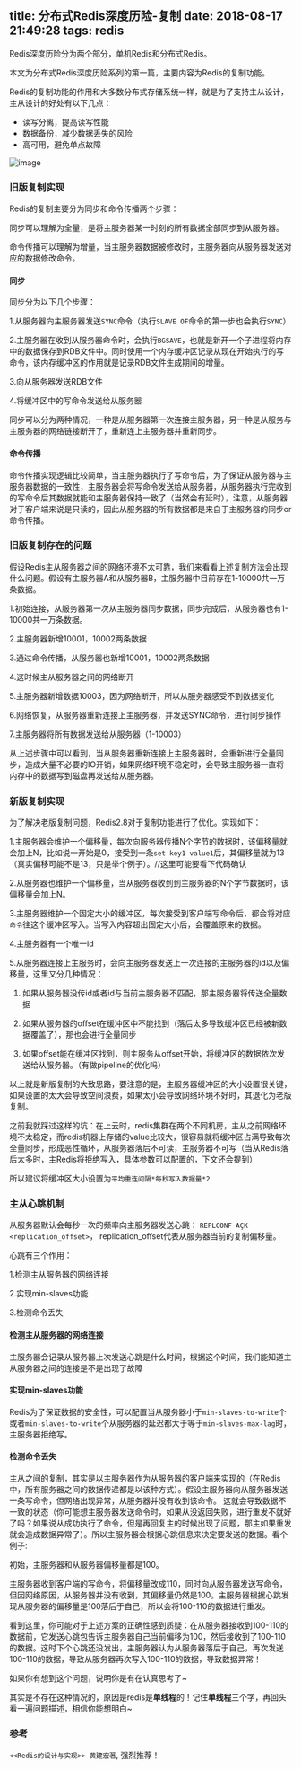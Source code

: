 title: 分布式Redis深度历险-复制 
date: 2018-08-17 21:49:28
tags: redis
---


Redis深度历险分为两个部分，单机Redis和分布式Redis。

本文为分布式Redis深度历险系列的第一篇，主要内容为Redis的复制功能。


Redis的复制功能的作用和大多数分布式存储系统一样，就是为了支持主从设计，主从设计的好处有以下几点：
<!-- more -->

- 读写分离，提高读写性能
- 数据备份，减少数据丢失的风险
- 高可用，避免单点故障

![image](https://wangzhi-blog.oss-cn-hangzhou.aliyuncs.com/redis-copy1.png
)


### 旧版复制实现

Redis的复制主要分为同步和命令传播两个步骤：

同步可以理解为全量，是将主服务器某一时刻的所有数据全部同步到从服务器。

命令传播可以理解为增量，当主服务器数据被修改时，主服务器向从服务器发送对应的数据修改命令。

#### 同步
同步分为以下几个步骤：
	
1.从服务器向主服务器发送`SYNC`命令（执行`SLAVE OF`命令的第一步也会执行`SYNC`）

2.主服务器在收到从服务器命令时，会执行`BGSAVE`，也就是新开一个子进程将内存中的数据保存到RDB文件中。同时使用一个内存缓冲区记录从现在开始执行的写命令，该内存缓冲区的作用就是记录RDB文件生成期间的增量。

3.向从服务器发送RDB文件

4.将缓冲区中的写命令发送给从服务器

同步可以分为两种情况，一种是从服务器第一次连接主服务器，另一种是从服务与主服务器的网络链接断开了，重新连上主服务器并重新同步。

#### 命令传播

命令传播实现逻辑比较简单，当主服务器执行了写命令后，为了保证从服务器与主服务器数据的一致性，主服务器会将写命令发送给从服务器，从服务器执行完收到的写命令后其数据就能和主服务器保持一致了（当然会有延时），注意，从服务器对于客户端来说是只读的，因此从服务器的所有数据都是来自于主服务器的同步or命令传播。

### 旧版复制存在的问题

假设Redis主从服务器之间的网络环境不太可靠，我们来看看上述复制方法会出现什么问题。假设有主服务器A和从服务器B，主服务器中目前存在1-10000共一万条数据。

1.初始连接，从服务器第一次从主服务器同步数据，同步完成后，从服务器也有1-10000共一万条数据。

2.主服务器新增10001，10002两条数据

3.通过命令传播，从服务器也新增10001，10002两条数据

4.这时候主从服务器之间的网络断开

5.主服务器新增数据10003，因为网络断开，所以从服务器感受不到数据变化

6.网络恢复，从服务器重新连接上主服务器，并发送SYNC命令，进行同步操作

7.主服务器将所有数据发送给从服务器（1-10003）


从上述步骤中可以看到，当从服务器重新连接上主服务器时，会重新进行全量同步，造成大量不必要的IO开销，如果网络环境不稳定时，会导致主服务器一直将内存中的数据写到磁盘再发送给从服务器。


### 新版复制实现
为了解决老版复制问题，Redis2.8对于复制功能进行了优化。实现如下：

1.主服务器会维护一个偏移量，每次向服务器传播N个字节的数据时，该偏移量就会加上N，比如说一开始是0，接受到一条`set key1 value1`后，其偏移量就为13（真实偏移可能不是13，只是举个例子）。//这里可能要看下代码确认

2.从服务器也维护一个偏移量，当从服务器收到到主服务器的N个字节数据时，该偏移量会加上N。

3.主服务器维护一个固定大小的缓冲区，每次接受到客户端写命令后，都会将对应`命令`往这个缓冲区写入。当写入内容超出固定大小后，会覆盖原来的数据。

4.主服务器有一个唯一id

5.从服务器连接上主服务时，会向主服务器发送上一次连接的主服务器的id以及偏移量，这里又分几种情况：

1. 如果从服务器没传id或者id与当前主服务器不匹配，那主服务器将传送全量数据
	
2. 如果从服务器的offset在缓冲区中不能找到（落后太多导致缓冲区已经被新数据覆盖了），那也会进行全量同步
	
3. 如果offset能在缓冲区找到，则主服务从offset开始，将缓冲区的数据依次发送给从服务器。（有做pipeline的优化吗）
	
以上就是新版复制的大致思路，要注意的是，主服务器缓冲区的大小设置很关键，如果设置的太大会导致空间浪费，如果太小会导致网络环境不好时，其退化为老版复制。

之前我就踩过这样的坑：在上云时，redis集群在两个不同机房，主从之前网络环境不太稳定，而redis机器上存储的value比较大，很容易就将缓冲区占满导致每次全量同步，形成恶性循环，从服务器落后不可读，主服务器不可写（当从Redis落后太多时，主Redis将拒绝写入，具体参数可以配置的，下文还会提到）

所以建议将缓冲区大小设置为`平均重连间隔*每秒写入数据量*2`


### 主从心跳机制
从服务器默认会每秒一次的频率向主服务器发送心跳：
`REPLCONF AÇK <replication_offset>`，
replication_offset代表从服务器当前的复制偏移量。

心跳有三个作用：

1.检测主从服务器的网络连接

2.实现min-slaves功能

3.检测命令丢失


#### 检测主从服务器的网络连接
主服务器会记录从服务器上次发送心跳是什么时间，根据这个时间，我们能知道主从服务器之间的连接是不是出现了故障

#### 实现min-slaves功能
Redis为了保证数据的安全性，可以配置当从服务器小于`min-slaves-to-write`个或者`min-slaves-to-write`个从服务器的延迟都大于等于`min-slaves-max-lag`时，主服务器拒绝写。

#### 检测命令丢失
主从之间的复制，其实是以主服务器作为从服务器的客户端来实现的（在Redis中，所有服务器之间的数据传递都是以该种方式）。假设主服务器向从服务器发送一条写命令，但网络出现异常，从服务器并没有收到该命令。
这就会导致数据不一致的状态（你可能想主服务器发送命令时，如果从没返回失败，进行重发不就好了吗？如果说从成功执行了命令，但是再回复主的时候出现了问题，那主如果重发就会造成数据异常了）。所以主服务器会根据心跳信息来决定要发送的数据。看个例子:

初始，主服务器和从服务器偏移量都是100。

主服务器收到客户端的写命令，将偏移量改成110，同时向从服务器发送写命令，但因网络原因，从服务器并没有收到，其偏移量仍然是100。主服务器根据心跳发现从服务器的偏移量是100落后于自己，所以会将100-110的数据进行重发。

看到这里，你可能对于上述方案的正确性感到质疑：在从服务器接收到100-110的数据前，它发送心跳包告诉主服务器自己当前偏移为100，然后接收到了100-110的数据。这时下个心跳还没发出，主服务器认为从服务器落后于自己，再次发送100-110的数据，导致从服务器再次写入100-110的数据，导致数据异常！

如果你有想到这个问题，说明你是有在认真思考了~  

其实是不存在这种情况的，原因是redis是**单线程**的！记住**单线程**三个字，再回头看一遍问题描述，相信你能想明白~

### 参考
`<<Redis的设计与实现>> 黄建宏著`, 强烈推荐！


